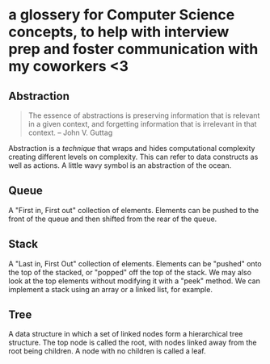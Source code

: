 # a glossery for Computer Science concepts, to help with interview prep and foster communication with my coworkers <3

## Abstraction

> The essence of abstractions is preserving information that is relevant in a given context, and forgetting 
> information that is irrelevant in that context.
– John V. Guttag

Abstraction is a *technique* that wraps and hides computational complexity creating different levels on complexity. This can refer to data constructs as well as actions. A little wavy symbol is an abstraction of the ocean.

## Queue

A "First in, First out" collection of elements. Elements can be pushed to the front of the queue and then shifted from the rear of the queue. 

## Stack 

A "Last in, First Out" collection of elements. Elements can be "pushed" onto the top of the stacked, or "popped" off the top of the stack. We may also look at the top elements without modifying it with a "peek" method. We can implement a stack using an array or a linked list, for example. 

## Tree

A data structure in which a set of linked nodes form a hierarchical tree structure. The top node is called the root, with nodes linked away from the root being children. A node with no children is called a leaf. 


